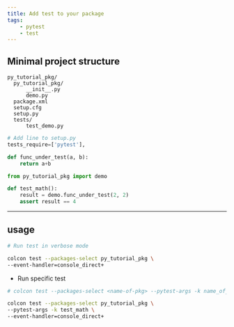 ```yaml
---
title: Add test to your package
tags:
    - pytest
    - test
---
```


## Minimal project structure
```
py_tutorial_pkg/
  py_tutorial_pkg/
      __init__.py
      demo.py
  package.xml
  setup.cfg
  setup.py
  tests/
      test_demo.py
```

```python title="setup.py"
# Add line to setup.py
tests_require=['pytest'],
```

```python title="py_tutorial_pkg/demo.py
def func_under_test(a, b):
    return a+b
```

```python title="tests/test_demo.py"
from py_tutorial_pkg import demo

def test_math():
    result = demo.func_under_test(2, 2)
    assert result == 4
```

---

## usage

```bash
# Run test in verbose mode

colcon test --packages-select py_tutorial_pkg \
--event-handler=console_direct+ 
```

- Run specific test
```bash
# colcon test --packages-select <name-of-pkg> --pytest-args -k name_of_the_test_function

colcon test --packages-select py_tutorial_pkg \
--pytest-args -k test_math \
--event-handler=console_direct+ 
 ```